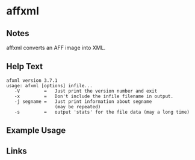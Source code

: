 # affxml

Notes
-------
affxml converts an AFF image into XML.

Help Text
-------
```
afxml version 3.7.1
usage: afxml [options] infile... 
   -V         =   Just print the version number and exit
   -x         =   Don't include the infile filename in output.
   -j segname =   Just print information about segname 
                  (may be repeated)
   -s         =   output 'stats' for the file data (may a long time)

```

Example Usage
-------

Links
-------

